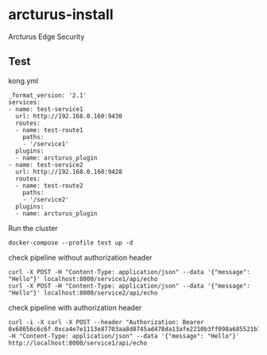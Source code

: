 # arcturus-install
Arcturus Edge Security

## Test

kong.yml
```
_format_version: '2.1'
services:
- name: test-service1
  url: http://192.168.0.160:9430
  routes:
  - name: test-route1
    paths:
    - '/service1'
  plugins:
  - name: arcturus_plugin
- name: test-service2
  url: http://192.168.0.160:9428
  routes:
  - name: test-route2
    paths:
    - '/service2'
  plugins:
  - name: arcturus_plugin

```
Run the cluster
```
docker-compose --profile test up -d
```

check pipeline without authorization header
```
curl -X POST -H "Content-Type: application/json" --data '{"message": "Hello"}' localhost:8000/service1/api/echo
curl -X POST -H "Content-Type: application/json" --data '{"message": "Hello"}' localhost:8000/service2/api/echo
```

check pipeline with authorization header
```
curl -i -X curl -X POST --header "Authorization: Bearer 0x68656c6c6f.0xca4e7e1113e87703aa8d8745ad478da13afe2210b3ff098a685521b7912dc2b6251abc3ed475cd4be2e31da958c7feb8b79bbd452608436b2ed92d52775b36ad01" -H "Content-Type: application/json" --data '{"message": "Hello"}'  http://localhost:8000/service1/api/echo
```

